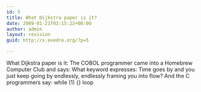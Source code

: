 ```yaml
---
id: 5
title: What Dijkstra paper is it?
date: 2009-01-21T03:15:22+00:00
author: admin
layout: revision
guid: http://x.exedre.org/?p=5

---
```

What Dijkstra paper is it:
The COBOL programmer
came into a Homebrew Computer Club and says:
What keyword expresses:
Time goes by
and you just keep going by endlessly,
endlessly framing you into flow?
And the C programmers say:
while (1) {} loop
